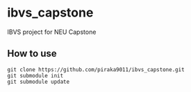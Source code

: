# ibvs_capstone
IBVS project for NEU Capstone 

## How to use
```
git clone https://github.com/piraka9011/ibvs_capstone.git
git submodule init
git submodule update
```
